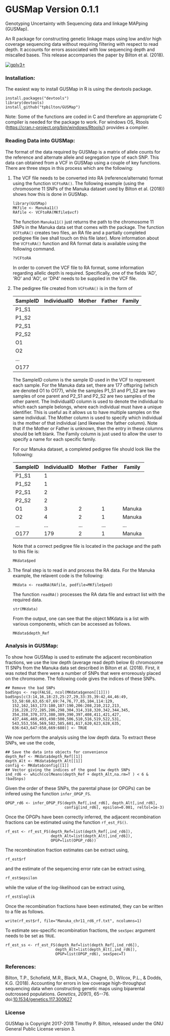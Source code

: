 # GUSMap Version 0.1.1

Genotyping Uncertainty with Sequencing data and linkage MAPping (GUSMap).

An R package for constructing genetic linkage maps using low and/or high coverage sequencing data without requiring filtering with respect to read depth. It accounts for errors associated with low sequencing depth and miscalled bases. This release accompanies the paper by Bilton et al. (2018).

[![gplv3+](https://img.shields.io/badge/license-GPLv3-blue.svg)](https://www.gnu.org/licenses/gpl.html)

### Installation:

The easiest way to install GUSMap in R is using the devtools package.

```
install.packages("devtools")
library(devtools)
install_github("tpbilton/GUSMap")
```

Note: Some of the functions are coded in C and therefore an appropriate C compiler is needed for the package to work. For windows OS, Rtools (https://cran.r-project.org/bin/windows/Rtools/) provides a compiler. 

### Reading Data into GUSMap:

The format of the data required by GUSMap is a matrix of allele counts for the reference and alternate allele and segregation type of each SNP. This data can obtained from a VCF in GUSMap using a couple of key functions. There are three steps in this process which are the following:

1. The VCF file needs to be converted into RA (reference/alternate) format using the function `VCFtoRA()`. The following example (using the chromosome 11 SNPs of the Manuka dataset used by Bilton et al. (2018)) shows how this is done in GUSMap.
 
   ```
   library(GUSMap)
   MKfile <- Manuka11()
   RAfile <- VCFtoRA(MKfile$vcf)
   ```

   The function `Manuka11()` just returns the path to the chromosome 11 SNPs in the Manuka data set that comes with the package. The function `VCFtoRA()` creates two files, an RA file and a partially completed pedigree file (we shall touch on this file later). More information about the `VCFtoRA()` function and RA format data is available using the following command.

   ```
   ?VCFtoRA
   ```

   In order to convert the VCF file to RA format, some information regarding allelic depth is required. Specifically, one of the fields 'AD', 'RO' and 'AO', or 'DP4' needs to be 
supplied in the VCF file.

2. The pedigree file created from `VCFtoRA()` is in the form of

   |SampleID |IndividualID | Mother | Father | Family |
   | ------- | ----------- | ------ | ------ | ------ |
   |P1_S1    |             |        |        |        |
   |P1_S2    |             |        |        |        |
   |P2_S1    |             |        |        |        |
   |P2_S2    |             |        |        |        | 
   |O1       |             |        |        |        |
   |O2       |             |        |        |        |
   | ...     |             |        |        |        |
   |O177     |             |        |        |        |

   The SampleID column is the sample ID used in the VCF to represent each sample. For the Manuka data set, there are 177 offspring (which are denoted O1 to O177), while the samples P1_S1 and P1_S2 are two samples of one parent and P2_S1 and P2_S2 are two samples of the other parent. The IndividualID column is used to denote the individual to which each sample belongs, where each individual must have a unique identifier. This is useful as it allows us to have multiple samples on the same individual. The Mother column is used to specify which individual is the mother of that individual (and likewise the father column). Note that if the Mother or Father is unknown, then the entry in these columns should be left blank. The Family column is just used to allow the user to specify a name for each specific family.

   For our Manuka dataset, a completed pedigree file should look like the following:

   |SampleID | IndividualID | Mother | Father | Family |
   | ------- | ------------ | ------ | ------ | ------ |
   |P1_S1    |  1           |        |        |        |
   |P1_S2    |  1           |        |        |        |
   |P2_S1    |  2           |        |        |        | 
   |P2_S2    |  2           |        |        |        |
   |O1       |  3           | 2      | 1      | Manuka | 
   |O2       |  4           | 2      | 1      | Manuka | 
   | ...     | ...          | ...    | ...    | ...    |
   |O177     | 179          | 2      | 1      | Manuka | 
   
   Note that a correct pedigree file is located in the package and the path to this file is:
   
   ```
   MKdata$ped
   ```

3. The final step is to read in and process the RA data. For the Manuka example, the relavent code is the following:

   ```
   MKdata <- readRA(RAfile, pedfile=MKfile$ped)
   ```

   The function `readRA()` processes the RA data file and extract list with the required data.

   ```
   str(MKdata)
   ```

   From the output, one can see that the object MKdata is a list with various components, which can be accessed as follows.

   ```
   MKdata$depth_Ref
   ```

### Analysis in GUSMap:

To show how GUSMap is used to estimate the adjacent recombination fractions, we use the low depth (average read depth below 6) chromosome 11 SNPs from the Manuka data set described in Bilton et al. (2018). First, it was noted that there were a number of SNPs that were erroreously placed on the chromsome. The following code gives the indices of these SNPs.
```
## Remove the bad SNPs
badSnps <- rep(FALSE, ncol(MKdata$genon[[1]])) 
badSnps[c(3:14,16,18:23,25:27,29,33:35,39:42,44,46:49, 
   53,58:60,63,65:67,69:74,76,77,85,104,114:129, 
   152,162,163,173:180,187:190,206:208,210,212,213, 
   216,228,272,285,286,298,304,314,318,320,342,344,345, 
   354,358,370,373,380,389,390,397,408,411,421,427, 
   437,446,469,493,498:500,506,510,516,519,522,531, 
   543,553,556,569,582,585,601,617,620,623,628,635, 
   636:643,647:650,669:680)] <- TRUE 
```
We now perform the analysis using the low depth data. To extract these SNPs, we use the code,
```
## Save the data into objects for convenience
depth_Ref <- MKdata$depth_Ref[[1]]
depth_Alt <- MKdata$depth_Alt[[1]]
config <- MKdata$config[[1]]
## Vector giving the indices of the good low depth SNPs
ind_rd6 <- which(colMeans(depth_Ref + depth_Alt,na.rm=T ) < 6 & !badSnps) 
```
Given the order of these SNPs, the parental phase (or OPGPs) can be infered using the function `infer_OPGP_FS`.
```
OPGP_rd6 <- infer_OPGP_FS(depth_Ref[,ind_rd6], depth_Alt[,ind_rd6], 
                          config[ind_rd6], epsilon=0.001, reltol=1e-3) 
```
Once the OPGPs have been correctly inferred, the adjacent recombination fractions can be estimated using the function `rf_est_FS()`.
```
rf_est <- rf_est_FS(depth_Ref=list(depth_Ref[,ind_rd6]), 
                    depth_Alt=list(depth_Alt[,ind_rd6]), 
                    OPGP=list(OPGP_rd6)) 
```
The recombination fraction estimates can be extract using,
```
rf_est$rf
```
and the estimate of the sequencing error rate can be extract using,
```
rf_est$epsilon
```
while the value of the log-likelihood can be extract using,
```
rf_est$loglik
```
Once the recombination fractions have been estimated, they can be written to a file as follows.
```
write(rf_est$rf, file="Manuka_chr11_rd6_rf.txt", ncolumns=1)
```
To estimate sex-specific recombination fractions, the `sexSpec` argument needs to be set as `TRUE`.
```
rf_est_ss <- rf_est_FS(depth_Ref=list(depth_Ref[,ind_rd6]), 
                      depth_Alt=list(depth_Alt[,ind_rd6]), 
                      OPGP=list(OPGP_rd6), sexSpec=T) 
```


### References:

Bilton, T.P., Schofield, M.R., Black, M.A., Chagn&#233;, D., Wilcox, P.L., & Dodds, K.G. (2018). Accounting for errors in low coverage high-throughput sequencing data when constructing genetic maps using biparental outcrossed populations. *Genetics*, *209*(1), 65--76. doi:[10.1534/genetics.117.300627](http://www.genetics.org/content/209/1/65) 

### License

GUSMap is Copyright 2017-2018 Timothy P. Bilton, released under the GNU General Public License version 3.

